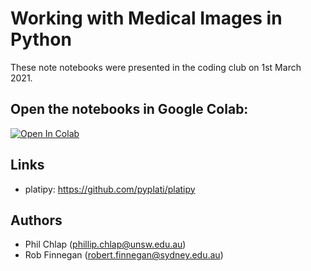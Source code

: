 # Working with Medical Images in Python

These note notebooks were presented in the coding club on 1st March 2021.

## Open the notebooks in Google Colab:

[![Open In Colab](https://colab.research.google.com/assets/colab-badge.svg)](https://github.com/InghamPhysics/coding-club/blob/master/medical-images/ReadAndConvert.ipynb)
## Links

- platipy: <https://github.com/pyplati/platipy>

## Authors

 - Phil Chlap (<phillip.chlap@unsw.edu.au>)
- Rob Finnegan (<robert.finnegan@sydney.edu.au>)
